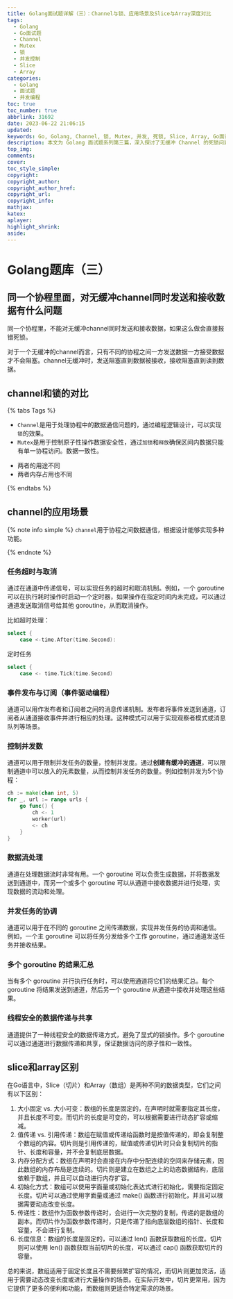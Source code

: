 ```yaml
---
title: Golang面试题详解（三）：Channel与锁、应用场景及Slice与Array深度对比
tags:
  - Golang
  - Go面试题
  - Channel
  - Mutex
  - 锁
  - 并发控制
  - Slice
  - Array
categories:
  - Golang
  - 面试题
  - 并发编程
toc: true
toc_number: true
abbrlink: 31692
date: 2023-06-22 21:06:15
updated:
keywords: Go, Golang, Channel, 锁, Mutex, 并发, 死锁, Slice, Array, Go面试题
description: 本文为 Golang 面试题系列第三篇，深入探讨了无缓冲 Channel 的死锁问题，对比了 Channel 与锁 (Mutex) 的使用场景与区别，并总结了 Channel 在任务超时、事件驱动、并发控制等多种应用场景。最后，详细对比了 Slice 和 Array 的核心差异。
top_img:
comments:
cover:
toc_style_simple:
copyright:
copyright_author:
copyright_author_href:
copyright_url:
copyright_info:
mathjax:
katex:
aplayer:
highlight_shrink:
aside:
---
```


# Golang题库（三）

## 同一个协程里面，对无缓冲channel同时发送和接收数据有什么问题

 同一个协程里，不能对无缓冲channel同时发送和接收数据，如果这么做会直接报错死锁。

对于一个无缓冲的channel而言，只有不同的协程之间一方发送数据一方接受数据才不会阻塞。channel无缓冲时，发送阻塞直到数据被接收，接收阻塞直到读到数据。

## channel和锁的对比
{% tabs Tags %}
<!-- tab 作用 -->

- `Channel`是用于处理协程中的数据通信问题的，通过编程逻辑设计，可以实现`锁`的效果。
- `Mutex`是用于控制原子性操作数据安全性，通过`加锁`和`释放`确保区间内数据只能有单一协程访问。数据一致性。

<!-- endtab -->

<!-- tab 区别 -->

- 两者的用途不同
- 两者内存占用也不同

<!-- endtab -->
{% endtabs %}

## channel的应用场景

{% note info simple %}
`channel`用于协程之间数据通信，根据设计能够实现多种功能。

{% endnote %}

### 任务超时与取消

通过在通道中传递信号，可以实现任务的超时和取消机制。例如，一个 goroutine 可以在执行耗时操作时启动一个定时器，如果操作在指定时间内未完成，可以通过通道发送取消信号给其他 goroutine，从而取消操作。

比如超时处理：

```go
select {
    case <-time.After(time.Second):
```

定时任务

```go
select {
    case <- time.Tick(time.Second)
```

###  事件发布与订阅（事件驱动编程）

通道可以用作发布者和订阅者之间的消息传递机制。发布者将事件发送到通道，订阅者从通道接收事件并进行相应的处理。这种模式可以用于实现观察者模式或消息队列等场景。

### 控制并发数

通道可以用于限制并发任务的数量，控制并发度。通过**创建有缓冲的通道**，可以限制通道中可以放入的元素数量，从而控制并发任务的数量。例如控制并发为5个协程：

```go
ch := make(chan int, 5)
for _, url := range urls {
    go func() {
        ch <- 1
        worker(url)
        <- ch
    }
}
```

### 数据流处理

通道在处理数据流时非常有用。一个 goroutine 可以负责生成数据，并将数据发送到通道中，而另一个或多个 goroutine 可以从通道中接收数据并进行处理，实现数据的流动和处理。

### 并发任务的协调

通道可以用于在不同的 goroutine 之间传递数据，实现并发任务的协调和通信。例如，一个主 goroutine 可以将任务分发给多个工作 goroutine，通过通道发送任务并接收结果。

### 多个 goroutine 的结果汇总

当有多个 goroutine 并行执行任务时，可以使用通道将它们的结果汇总。每个 goroutine 将结果发送到通道，然后另一个 goroutine 从通道中接收并处理这些结果。

### 线程安全的数据传递与共享

通道提供了一种线程安全的数据传递方式，避免了显式的锁操作。多个 goroutine 可以通过通道进行数据传递和共享，保证数据访问的原子性和一致性。

## slice和array区别

在Go语言中，Slice（切片）和Array（数组）是两种不同的数据类型，它们之间有以下区别：

1. 大小固定 vs. 大小可变：数组的长度是固定的，在声明时就需要指定其长度，并且长度不可变。而切片的长度是可变的，可以根据需要进行动态扩容或缩减。
2. 值传递 vs. 引用传递：数组在赋值或传递给函数时是按值传递的，即会复制整个数组的内容。切片则是引用传递的，赋值或传递切片时只会复制切片的指针、长度和容量，并不会复制底层数据。
3. 内存分配方式：数组在声明时会直接在内存中分配连续的空间来存储元素，因此数组的内存布局是连续的。切片则是建立在数组之上的动态数据结构，底层依赖于数组，并且可以自动进行内存扩容。
4. 初始化方式：数组可以使用字面量或初始化表达式进行初始化，需要指定固定长度。切片可以通过使用字面量或通过 make() 函数进行初始化，并且可以根据需要动态改变长度。
5. 传递性：数组作为函数参数传递时，会进行一次完整的复制，传递的是数组的副本。而切片作为函数参数传递时，只是传递了指向底层数组的指针、长度和容量，不会进行复制。
6. 长度信息：数组的长度是固定的，可以通过 len() 函数获取数组的长度。切片则可以使用 len() 函数获取当前切片的长度，可以通过 cap() 函数获取切片的容量。

总的来说，数组适用于固定长度且不需要频繁扩容的情况，而切片则更加灵活，适用于需要动态改变长度或进行大量操作的场景。在实际开发中，切片更常用，因为它提供了更多的便利和功能，而数组则更适合特定需求的场景。
